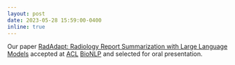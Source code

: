 ```yaml
---
layout: post
date: 2023-05-28 15:59:00-0400
inline: true
---
```


Our paper [RadAdapt: Radiology Report Summarization with Large Language Models](https://davevanveen.com/radadapt/)
accepted at [ACL](https://2023.aclweb.org/) [BioNLP](https://aclweb.org/aclwiki/BioNLP_Workshop) and selected for oral presentation.
